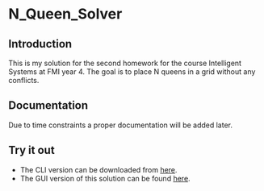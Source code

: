 # N_Queen_Solver

## Introduction
This is my solution for the second homework for the course Intelligent Systems at FMI year 4.
The goal is to place N queens in a grid without any conflicts. 
## Documentation
Due to time constraints a proper documentation will be added later.

## Try it out
* The CLI version can be downloaded from [here](https://github.com/NikolaTotev/N_Queen_Solver/releases/tag/release).
* The GUI version of this solution can be found [here](http://nikolatotev-001-site1.ctempurl.com/nqueensolver).
